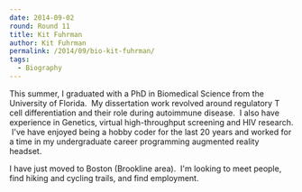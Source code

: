 ```yaml
---
date: 2014-09-02
round: Round 11
title: Kit Fuhrman
author: Kit Fuhrman
permalink: /2014/09/bio-kit-fuhrman/
tags:
  - Biography
---
```

This summer, I graduated with a PhD in Biomedical Science from the University of Florida.  My dissertation work revolved around regulatory T cell differentiation and their role during autoimmune disease.  I also have experience in Genetics, virtual high-throughput screening and HIV research.  I've have enjoyed being a hobby coder for the last 20 years and worked for a time in my undergraduate career programming augmented reality headset.

I have just moved to Boston (Brookline area).  I'm looking to meet people, find hiking and cycling trails, and find employment.

